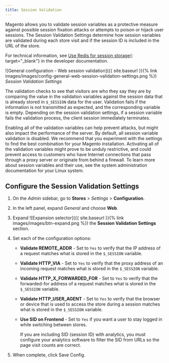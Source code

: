 ```yaml
---
title: Session Validation
---
```


Magento allows you to validate session variables as a protective measure against possible session fixation attacks or attempts to poison or hijack user sessions. The Session Validation Settings determine how session variables are validated during each store visit and if the session ID is included in the URL of the store.

For technical information, see [Use Redis for session storage][1]{: target="_blank"} in the developer documentation.

![General configuration - Web session validation]({{ site.baseurl }}{% link images/images/config-general-web-session-validation-settings.png %})
_Session Validation Settings_

The validation checks to see that visitors are who they say they are by comparing the value in the validation variables against the session data that is already stored in `$_SESSION` data for the user. Validation fails if the information is not transmitted as expected, and the corresponding variable is empty. Depending on the session validation settings, if a session variable fails the validation process, the client session immediately terminates.

Enabling all of the validation variables can help prevent attacks, but might also impact the performance of the server. By default, all session variable validation is disabled. We recommend that you experiment with the settings to find the best combination for your Magento installation. Activating all of the validation variables might prove to be unduly restrictive, and could prevent access to customers who have Internet connections that pass through a proxy server or originate from behind a firewall. To learn more about session variables and their use, see the system administration documentation for your Linux system.

## Configure the Session Validation Settings

1. On the _Admin_ sidebar, go to  **Stores** > _Settings_ > **Configuration**.

1. In the left panel, expand _General_ and choose **Web**.

1. Expand ![Expansion selector]({{ site.baseurl }}{% link images/images/btn-expand.png %}) the **Session Validation Settings** section.

1. Set each of the configuration options:

    - **Validate REMOTE_ADDR** - Set to `Yes` to verify that the IP address of a request matches what is stored in the `$_SESSION` variable.

    - **Validate HTTP_VIA** - Set to `Yes` to verify that the proxy address of an incoming request matches what is stored in the `$_SESSION` variable.

    - **Validate HTTP_X_FORWARDED_FOR** - Set to `Yes` to verify that the forwarded-for address of a request matches what is stored in the `$_SESSION` variable.

    - **Validate HTTP_USER_AGENT** - Set to `Yes` to verify that the browser or device that is used to access the store during a session matches what is stored in the `$_SESSION` variable.

    - **Use SID on Frontend** - Set to `Yes` if you want a user to stay logged in while switching between stores.

        If you are including SID (session ID) with analytics, you must configure your analytics software to filter the SID from URLs so the page visit counts are correct.

1. When complete, click <span class="btn">Save Config</span>.

[1]: http://devdocs.magento.com/guides/v2.3/config-guide/redis/redis-session.html

